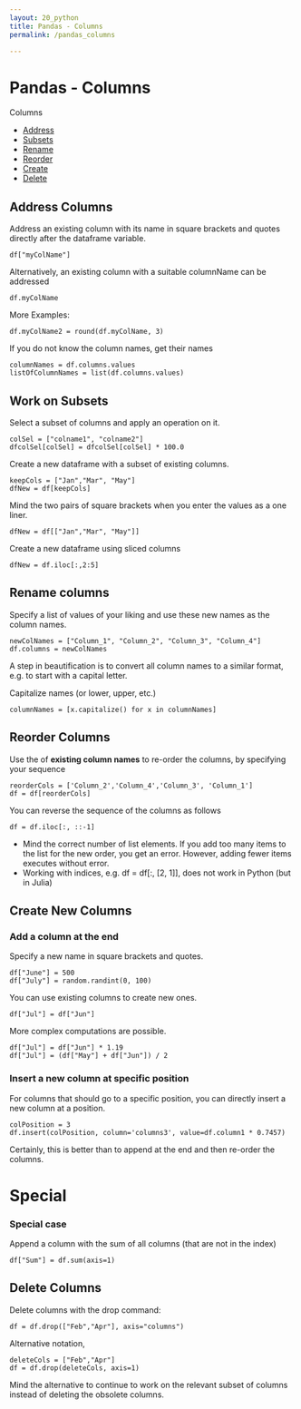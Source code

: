 ```yaml
---
layout: 20_python
title: Pandas - Columns
permalink: /pandas_columns

---
```


# Pandas - Columns

Columns

- [Address](#address-columns)
- [Subsets](#work-on-subsets)
- [Rename](#rename-columns)
- [Reorder](#reorder-columns)
- [Create](#create-new-columns)
- [Delete](#delete-columns)


## Address Columns

Address an existing column with its name in square brackets and quotes directly after the dataframe variable.

>
    df["myColName"]

Alternatively, an existing column with a suitable columnName can be addressed 
>
    df.myColName

More Examples:

>
    df.myColName2 = round(df.myColName, 3)


If you do not know the column names, get their names

>
    columnNames = df.columns.values
    listOfColumnNames = list(df.columns.values)
    
## Work on Subsets

Select a subset of columns and apply an operation on it. 

>
    colSel = ["colname1", "colname2"]
    dfcolSel[colSel] = dfcolSel[colSel] * 100.0    

Create a new dataframe with a subset of existing columns.

>
    keepCols = ["Jan","Mar", "May"]
    dfNew = df[keepCols]

Mind the two pairs of square brackets when you enter the values as a one liner.
>
    dfNew = df[["Jan","Mar", "May"]]

Create a new dataframe using sliced columns
>
    dfNew = df.iloc[:,2:5]


## Rename columns


Specify a list of values of your liking and use these new names as the column names.

>
    newColNames = ["Column_1", "Column_2", "Column_3", "Column_4"]
    df.columns = newColNames    


A step in beautification is to convert all column names to a similar format, e.g. to start with a capital letter.

Capitalize names (or lower, upper, etc.)
>
    columnNames = [x.capitalize() for x in columnNames]    


## Reorder Columns

Use the of **existing column names** to re-order the columns, by specifying your sequence
>
    reorderCols = ['Column_2','Column_4','Column_3', 'Column_1']
    df = df[reorderCols]

You can reverse the sequence of the columns as follows
>
    df = df.iloc[:, ::-1]


- Mind the correct number of list elements. If you add too many items to the list for the new order, you get an error. However, adding fewer items executes without error.
- Working with indices, e.g.  df = df[:, [2, 1]], does not work in Python (but in Julia)

## Create New Columns

### Add a column at the end

Specify a new name in square brackets and quotes.

>
    df["June"] = 500
    df["July"] = random.randint(0, 100)

You can use existing columns to create new ones. 
>
    df["Jul"] = df["Jun"]

More complex computations are possible.

>
    df["Jul"] = df["Jun"] * 1.19
    df["Jul"] = (df["May"] + df["Jun"]) / 2

### Insert a new column at specific position

For columns that should go to a specific position, you can directly insert a new column at a position.

>
    colPosition = 3
    df.insert(colPosition, column='columns3', value=df.column1 * 0.7457)

Certainly, this is better than to append at the end and then re-order the columns.


# Special 
### Special case

Append a column with the sum of all columns (that are not in the index)
>
    df["Sum"] = df.sum(axis=1)  


## Delete Columns


Delete columns with the drop command:

>
    df = df.drop(["Feb","Apr"], axis="columns")

Alternative notation,

> 
    deleteCols = ["Feb","Apr"]
    df = df.drop(deleteCols, axis=1)

Mind the alternative to continue to work on the relevant subset of columns instead of deleting the obsolete columns.




